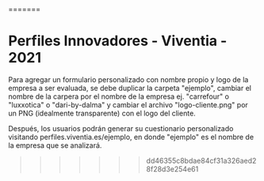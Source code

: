 =======
# Perfiles Innovadores - Viventia - 2021
Para agregar un formulario personalizado con nombre propio y logo de la empresa a ser evaluada, se debe duplicar la carpeta "ejemplo", cambiar el nombre de la carpera por el nombre de la empresa ej. "carrefour" o "luxxotica" o "dari-by-dalma" y cambiar el archivo "logo-cliente.png" por un PNG (idealmente transparente) con el logo del cliente. 

Después, los usuarios podrán generar su cuestionario personalizado visitando perfiles.viventia.es/ejemplo, en donde "ejemplo" es el nombre de la empresa que se analizará. 
>>>>>>> dd46355c8bdae84cf31a326aed28f28d3e254e61
